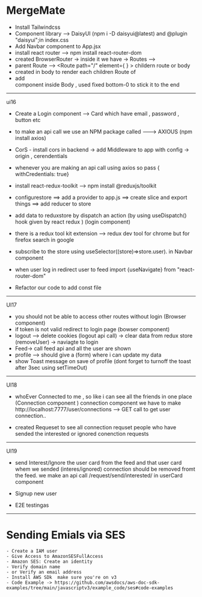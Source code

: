 # MergeMate

- Install Tailwindcss
- Component library --> DaisyUI (npm i -D daisyui@latest) and @plugin "daisyui";in index.css
- Add Navbar component to App.jsx
- install react router --> npm install react-router-dom
- created BrowserRouter -> inside it we have -> Routes --> <Route />
- parent Route -->   <Route path="/" element={<Body/> } > childern route or body </Route>
- created <outlet/> in body to render each children Route of <Body>
- add <Footer/> component inside Body , used fixed bottom-0 to stick it to the end 
----------------------------------------------------------------------------------------------
ui16
- Create a Login component --> Card which have email , password , button etc 
- to make an api call we use an NPM package called ---> AXIOUS (npm install axios)
- CorS - install cors in backend -> add Middleware to app with config -> origin , cerendentials
-  whenever you are making an api call using axios so pass { withCredentials: true}
- install react-redux-toolkit --> npm install @reduxjs/toolkit
-  configurestore ==> add a provider to app.js ==> create slice and export things ==> add reducer to store 
- add data to reduxstore by dispatch an action (by using useDispatch() hook given by react redux ) (login component)

- there is a redux tool kit extension --> redux dev tool for chrome but for firefox search in google 
- subscribe to the store using useSelector((store)=>store.user). in Navbar component 
- when user log in redirect user to feed import {useNavigate} from "react-router-dom" 

- Refactor our code to add const file 
----------------------------------------------------------------------------------------
UI17
- you should not be able to access other routes without login (Browser component)
- if token is not valid redirect to login page (bowser component)
- logout --> delete cookies (logout api call) -> clear data from redux store (removeUser)  ->  naviagte to login
- Feed-> call feed api and all the user are shown 
- profile --> should give a (form) where i can update my data 
- show Toast message on save of profile (dont forget to turnoff the toast after 3sec using setTimeOut)
---------------------------------------------------------------------------------------------------------
UI18
- whoEver Connected to me , so like i can see all the friends in one place (Connection component )
connection component we have to make http://localhost:7777/user/connections --> GET call to get user connection..


- created Requeset to see all connection requset people who have sended the interested or ignored conenction requests

---------------------------------------------------------------------------------------------------------
UI19
- send Interest/Ignore the user card from the feed and that user card whem we sended (interes/ignored) connection should be removed fromt the feed. we make an api call /request/send/interested/ in userCard component

- Signup new user
- E2E testingas


-----------------------------------------------------------
# Sending Emials via SES 

    - Create a IAM user
    - Give Access to AmazonSESFullAccess
    - Amazon SES: Create an identity
    - Verify domain name
    - or Verify an email address 
    - Install AWS SDk  make sure you're on v3 
    - Code Example -> https://github.com/awsdocs/aws-doc-sdk-examples/tree/main/javascriptv3/example_code/ses#code-examples